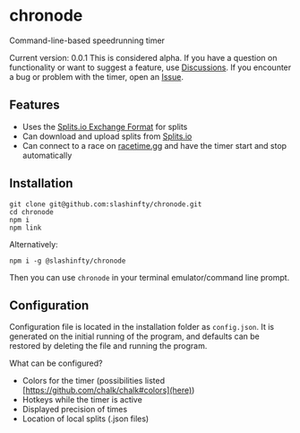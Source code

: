 # chronode
Command-line-based speedrunning timer

Current version: 0.0.1
This is considered alpha. If you have a question on functionality or want to suggest a feature, use [Discussions](https://github.com/slashinfty/chronode/discussions). If you encounter a bug or problem with the timer, open an [Issue](https://github.com/slashinfty/chronode/issues).

## Features
* Uses the [Splits.io Exchange Format](https://splits.io/timers/exchange) for splits
* Can download and upload splits from [Splits.io](https://splits.io/)
* Can connect to a race on [racetime.gg](https://racetime.gg/) and have the timer start and stop automatically

## Installation
```
git clone git@github.com:slashinfty/chronode.git
cd chronode
npm i
npm link
```

Alternatively:
```
npm i -g @slashinfty/chronode
```

Then you can use `chronode` in your terminal emulator/command line prompt.

## Configuration
Configuration file is located in the installation folder as `config.json`. It is generated on the initial running of the program, and defaults can be restored by deleting the file and running the program.

What can be configured?
* Colors for the timer (possibilities listed [https://github.com/chalk/chalk#colors](here))
* Hotkeys while the timer is active
* Displayed precision of times
* Location of local splits (.json files)
